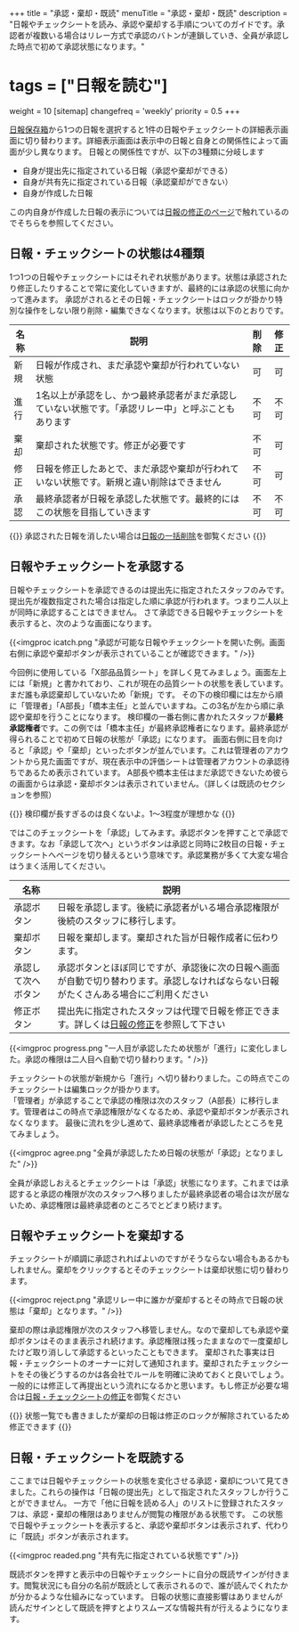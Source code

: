 +++
title = "承認・棄却・既読"
menuTitle = "承認・棄却・既読"
description = "日報やチェックシートを読み、承認や棄却する手順についてのガイドです。承認者が複数いる場合はリレー方式で承認のバトンが連鎖していき、全員が承認した時点で初めて承認状態になります。"
# tags = ["日報を読む"]
weight = 10
[sitemap]
  changefreq = 'weekly'
  priority = 0.5
+++


[日報保存箱](/report/read/list/)から1つの日報を選択すると1件の日報やチェックシートの詳細表示画面に切り替わります。詳細表示画面は表示中の日報と自身との関係性によって画面が少し異なります。
日報との関係性ですが、以下の3種類に分岐します

- 自身が提出先に指定されている日報（承認や棄却ができる）
- 自身が共有先に指定されている日報（承認棄却ができない）
- 自身が作成した日報

この内自身が作成した日報の表示については[日報の修正のページ](/report/write/rewrite/)で触れているのでそちらを参照してください。

## 日報・チェックシートの状態は4種類

1つ1つの日報やチェックシートにはそれぞれ状態があります。状態は承認されたり修正したりすることで常に変化していきますが、最終的には承認の状態に向かって進みます。
承認がされるとその日報・チェックシートはロックが掛かり特別な操作をしない限り削除・編集できなくなります。状態は以下のとおりです。

|名称|説明|削除|修正|
|---|---|:---:|:---:|
|新規|日報が作成され、まだ承認や棄却が行われていない状態|可|可|
|進行|1名以上が承認をし、かつ最終承認者がまだ承認していない状態です。「承認リレー中」と呼ぶこともあります|不可|不可|
|棄却|棄却された状態です。修正が必要です|不可|可|
|修正|日報を修正したあとで、まだ承認や棄却が行われていない状態です。新規と違い削除はできません|不可|可|
|承認|最終承認者が日報を承認した状態です。最終的にはこの状態を目指していきます|不可|不可|

{{<alice pos="right" icon="here">}}
承認された日報を消したい場合は[日報の一括削除](/remove/reportbatch/)を御覧ください
{{</alice>}}

## 日報やチェックシートを承認する

日報やチェックシートを承認できるのは提出先に指定されたスタッフのみです。提出先が複数指定された場合は指定した順に承認が行われます。つまり二人以上が同時に承認することはできません。
さて承認できる日報やチェックシートを表示すると、次のような画面になります。

{{<imgproc icatch.png "承認が可能な日報やチェックシートを開いた例。画面右側に承認や棄却ボタンが表示されていることが確認できます。" />}}

今回例に使用している「X部品品質シート」を詳しく見てみましょう。画面左上には「新規」と書かれており、これが現在の品質シートの状態を表しています。まだ誰も承認棄却していないため「新規」です。
その下の検印欄には左から順に「管理者」「A部長」「橋本主任」と並んでいますね。この3名が左から順に承認や棄却を行うことになります。
検印欄の一番右側に書かれたスタッフが**最終承認権者**です。この例では「橋本主任」が最終承認権者になります。最終承認が得られることで初めて日報の状態が「承認」になります。
画面右側に目を向けると「承認」や「棄却」といったボタンが並んでいます。これは管理者のアカウントから見た画面ですが、現在表示中の評価シートは管理者アカウントの承認待ちであるため表示されています。
A部長や橋本主任はまだ承認できないため彼らの画面からは承認・棄却ボタンは表示されていません。（詳しくは既読のセクションを参照）

{{<alice pos="right" icon="ok">}}
検印欄が長すぎるのは良くないよ。1〜3程度が理想かな
{{</alice>}}

ではこのチェックシートを「承認」してみます。承認ボタンを押すことで承認できます。なお「承認して次へ」というボタンは承認と同時に2枚目の日報・チェックシートへページを切り替えるという意味です。承認業務が多くて大変な場合はうまく活用してください。

|名称|説明|
|---|---|
|承認ボタン|日報を承認します。後続に承認者がいる場合承認権限が後続のスタッフに移行します。|
|棄却ボタン|日報を棄却します。棄却された旨が日報作成者に伝わります。|
|承認して次へボタン|承認ボタンとほぼ同じですが、承認後に次の日報へ画面が自動で切り替わります。承認しなければならない日報がたくさんある場合にご利用ください|
|修正ボタン|提出先に指定されたスタッフは代理で日報を修正できます。詳しくは[日報の修正](/report/write/rewrite/)を参照して下さい|

{{<imgproc progress.png "一人目が承認したため状態が「進行」に変化しました。承認の権限は二人目へ自動で切り替わります。" />}}

チェックシートの状態が新規から「進行」へ切り替わりました。この時点でこのチェックシートは編集ロックが掛かります。  
「管理者」が承認することで承認の権限は次のスタッフ（A部長）に移行します。管理者はこの時点で承認権限がなくなるため、承認や棄却ボタンが表示されなくなります。
最後に流れを少し進めて、最終承認権者が承認したところを見てみましょう。

{{<imgproc agree.png "全員が承認したため日報の状態が「承認」となりました" />}}

全員が承認しおえるとチェックシートは「承認」状態になります。これまでは承認すると承認の権限が次のスタッフへ移りましたが最終承認者の場合は次が居ないため、承認権限は最終承認者のところでとどまり続けます。

## 日報やチェックシートを棄却する

チェックシートが順調に承認されればよいのですがそうならない場合もあるかもしれません。棄却をクリックするとそのチェックシートは棄却状態に切り替わります。

{{<imgproc reject.png "承認リレー中に誰かが棄却するとその時点で日報の状態は「棄却」となります。" />}}

棄却の際は承認権限が次のスタッフへ移管しません。なので棄却しても承認や棄却ボタンはそのまま表示され続けます。承認権限は残ったままなので一度棄却したけど取り消しして承認するといったこともできます。
棄却された事実は日報・チェックシートのオーナーに対して通知されます。棄却されたチェックシートをその後どうするのかは各会社でルールを明確に決めておくと良いでしょう。
一般的には修正して再提出という流れになるかと思います。もし修正が必要な場合は[日報・チェックシートの修正](/report/write/rewrite/)を御覧ください

{{<alice pos="right" icon="ok">}}
状態一覧でも書きましたが棄却の日報は修正のロックが解除されているため修正できます
{{</alice>}}

## 日報・チェックシートを既読する

ここまでは日報やチェックシートの状態を変化させる承認・棄却について見てきました。これらの操作は「日報の提出先」として指定されたスタッフしか行うことができません。
一方で「他に日報を読める人」のリストに登録されたスタッフは、承認・棄却の権限はありませんが閲覧の権限がある状態です。
この状態で日報やチェックシートを表示すると、承認や棄却ボタンは表示されず、代わりに「既読」ボタンが表示されます。

{{<imgproc readed.png "共有先に指定されている状態です" />}}

既読ボタンを押すと表示中の日報やチェックシートに自分の既読サインが付きます。閲覧状況にも自分の名前が既読として表示されるので、誰が読んでくれたかが分かるような仕組みになっています。
日報の状態に直接影響はありませんが読んだサインとして既読を押すとよりスムーズな情報共有が行えるようになります。

